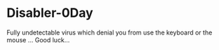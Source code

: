 # Disabler-0Day
Fully undetectable virus which denial you from use the keyboard or the mouse ...
Good luck...
